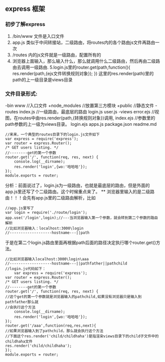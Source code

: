 ## express 框架
### 初步了解express 
  1. /bin/www 文件是入口文件
  2. app.js 类似于中间转接站，二级路由，将routes内的各个路由js文件再路由一次
  3. /routes 内的js文件就是一级路由，配置所有的
  4. 浏览器上面输入，那么输入什么，那么就调用什么二级路由，然后再由二级路由去调用一级路由.
  5.login.js里的router.get(path,function(){
 							res.render(path,{ejs文件转换规则对象});
							})
						这里的res.render(path)里的path的上一级目录是views目录

### 文件目录形式:
-bin
	www		  //入口文件
+node_modules //放置第三方模块
+public 	  //静态文件
-routes
	index.js  //一级路由，最底层的路由
	login.js
	user.js
-views
	error.ejs //视图，在routes中由res.render(path,{转换规则对象})调用,
	index.ejs //参数里的path参数的上一级为views目录。
	login.ejs
apps.js
package.json
readme.md

	//来来，一个典型的routes目录下的login.js文件如下
	var express = require('express');
	var router = express.Router();
	/* GET users listing. */
	//--------get的第一个参数
	router.get('/', function(req, res, next) {
		console.log(__dirname);
		res.render('login',{wo:'哈哈哈'});
	});
	module.exports = router;

  分析：前面说过了，login.js为一级路由，也就是最底层的路由，但是外面的app.js里还写了个二级路由。这个时候重点来了。
  		** 浏览器里输入的是二级路由！！！会先有app.js里的二级路由解析，比如

	//app.js里写了
	var login = require('./route/login');
	app.use('/login',login);//---当浏览器输入第一个参数，就会转到第二个参数的路由解析
	//比如浏览器输入：localhost:3000\login
	//-------------------hostname---||path


于是在第二个login.js路由里面再根据path后面的路径决定执行哪个router.get()方法。

	//比如浏览器输入localhost:3000\login\aaa
	//-------------------hostname---||pathfather||pathchild
	//login.js代码如下：
		var express = require('express');
	var router = express.Router();
	/* GET users listing. */
	//--------get的第一个参数
	router.get('/', function(req, res, next) { 
	//这个get的第一个参数就是浏览器输入的pathchild,如果没有浏览器只是输入到pathfather那么就
	//会执行这个方法
		console.log(__dirname);
		res.render('login',{wo:'哈哈哈'});
	});
	router.get('/aaa',function(req,res,next){
	//如果浏览器输入到了pathchild，那么就会执行这个方法
	//下面这个res.render('child/childhaha')是指渲染views目录下的child子文件中的childhaha文件
	res.render('child/childhaha');
	});
	module.exports = router;